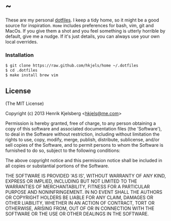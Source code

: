 
# ~


These are my personal [dotfiles](http://dotfiles.github.io/). I keep a tidy
home, so it might be a good source for inspiration. `Home` includes
preferences for bash, vim, git and MacOs. If you give them a shot and you
feel something is utterly horrible by default, give me a nudge. If it's just
details, you can always use your own local overrides.


### Installation

```bash
$ git clone https://raw.github.com/hkjels/home ~/.dotfiles
$ cd .dotfiles
$ make install brew vim
```


## License

(The MIT License)

Copyright (c) 2013 Henrik Kjelsberg &lt;hkjels@me.com&gt;

Permission is hereby granted, free of charge, to any person obtaining
a copy of this software and associated documentation files (the
'Software'), to deal in the Software without restriction, including
without limitation the rights to use, copy, modify, merge, publish,
distribute, sublicense, and/or sell copies of the Software, and to
permit persons to whom the Software is furnished to do so, subject to
the following conditions:

The above copyright notice and this permission notice shall be
included in all copies or substantial portions of the Software.

THE SOFTWARE IS PROVIDED 'AS IS', WITHOUT WARRANTY OF ANY KIND,
EXPRESS OR IMPLIED, INCLUDING BUT NOT LIMITED TO THE WARRANTIES OF
MERCHANTABILITY, FITNESS FOR A PARTICULAR PURPOSE AND NONINFRINGEMENT.
IN NO EVENT SHALL THE AUTHORS OR COPYRIGHT HOLDERS BE LIABLE FOR ANY
CLAIM, DAMAGES OR OTHER LIABILITY, WHETHER IN AN ACTION OF CONTRACT,
TORT OR OTHERWISE, ARISING FROM, OUT OF OR IN CONNECTION WITH THE
SOFTWARE OR THE USE OR OTHER DEALINGS IN THE SOFTWARE.

